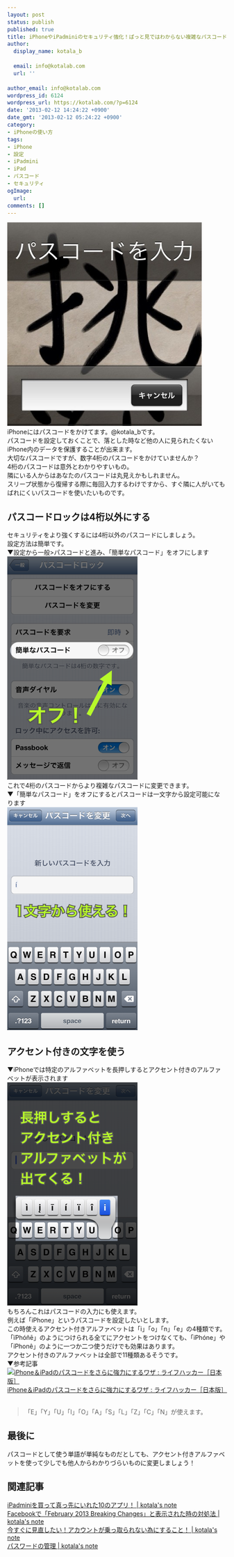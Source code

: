 ```yaml
---
layout: post
status: publish
published: true
title: iPhoneやiPadminiのセキュリティ強化！ぱっと見ではわからない複雑なパスコードを設定する方法
author:
  display_name: kotala_b

  email: info@kotalab.com
  url: ''

author_email: info@kotalab.com
wordpress_id: 6124
wordpress_url: https://kotalab.com/?p=6124
date: '2013-02-12 14:24:22 +0900'
date_gmt: '2013-02-12 05:24:22 +0900'
category:
- iPhoneの使い方
tags:
- iPhone
- 設定
- iPadmini
- iPad
- パスコード
- セキュリティ
ogImage:
  url:
comments: []
---
```

<p><img src="/wp-content/uploads/passcode_130212-448x468.jpg" alt="passcode_130212" width="448" height="468" class="alignnone size-large wp-image-6128" /><br />
iPhoneにはパスコードをかけてます。@kotala_bです。<br />
パスコードを設定しておくことで、落とした時など他の人に見られたくないiPhone内のデータを保護することが出来ます。<br />
大切なパスコードですが、数字4桁のパスコードをかけていませんか？<br />
4桁のパスコードは意外とわかりやすいもの。<br />
隣にいる人からはあなたのパスコードは丸見えかもしれません。<br />
スリープ状態から復帰する際に毎回入力するわけですから、すぐ隣に人がいてもばれにくいパスコードを使いたいものです。<br />
</p>
<!--more-->
<h2>パスコードロックは4桁以外にする</h2>
<p>セキュリティをより強くするには4桁以外のパスコードにしましょう。<br />
設定方法は簡単です。<br />
▼設定から一般>パスコードと進み、「簡単なパスコード」をオフにします<br />
<img src="/wp-content/uploads/passcode_130212_01-300x513.png" alt="passcode_130212_01" width="300" height="513" class="alignnone size-medium wp-image-6127" /><br />
これで4桁のパスコードからより複雑なパスコードに変更できます。<br />
▼「簡単なパスコード」をオフにするとパスコードは一文字から設定可能になります<br />
<img src="/wp-content/uploads/passcode_130212_02-300x513.png" alt="passcode_130212_02" width="300" height="513" class="alignnone size-medium wp-image-6126" /></p>
<h2>アクセント付きの文字を使う</h2>
<p>▼iPhoneでは特定のアルファベットを長押しするとアクセント付きのアルファベットが表示されます<br />
<img src="/wp-content/uploads/passcode_130212_03-300x513.png" alt="passcode_130212_03" width="300" height="513" class="alignnone size-medium wp-image-6125" /><br />
もちろんこれはパスコードの入力にも使えます。<br />
例えば「iPhone」というパスコードを設定したいとします。<br />
この時使えるアクセント付きアルファベットは「i」「o」「n」「e」の4種類です。<br />
「&iuml;Ph&oacute;&ntilde;ē」のようにつけられる全てにアクセントをつけなくても、「iPh&oacute;ne」や「&iacute;Phon&ecirc;」のように一つか二つ使うだけでも効果はあります。<br />
アクセント付きのアルファベットは全部で11種類あるそうです。<br />
▼参考記事<br />
<a href="https://www.lifehacker.jp/sp/2013/01/130126passcode_stronger.html?r=www.google.com" target="_blank"><img class="alignleft" src="https://capture.heartrails.com/150x130?https://www.lifehacker.jp/sp/2013/01/130126passcode_stronger.html?r=www.google.com" alt="iPhone＆iPadのパスコードをさらに強力にするワザ : ライフハッカー［日本版］" width="150" height="130" /></a><a href="https://www.lifehacker.jp/sp/2013/01/130126passcode_stronger.html?r=www.google.com" target="_blank">iPhone＆iPadのパスコードをさらに強力にするワザ : ライフハッカー［日本版］</a><span class="removed_link" title="b.hatena.ne.jp/entry/https://www.lifehacker.jp/sp/2013/01/130126passcode_stronger.html?r=www.google.com"><img border="0" src="https://b.hatena.ne.jp/entry/image/https://www.lifehacker.jp/sp/2013/01/130126passcode_stronger.html?r=www.google.com" alt="" /></span><br style="clear:both;" /></p>
<blockquote><p>「E」「Y」「U」「I」「O」「A」「S」「L」「Z」「C」「N」が使えます。
</p></blockquote>
<h2>最後に</h2>
<p>パスコードとして使う単語が単純なものだとしても、アクセント付きアルファベットを使って少しでも他人からわかりづらいものに変更しましょう！</p>
<h2 class="rele">関連記事</h2>
<p><a href="/ipadmini-first10app" target="_blank">iPadminiを買って真っ先にいれた10のアプリ！ | kotala's note</a><br />
<a href="/facebook-error-feb" target="_blank">Facebookで「February 2013 Breaking Changes」と表示された時の対処法 | kotala's note</a><br />
<a href="/pass-secu" target="_blank">今すぐに見直したい！アカウントが乗っ取られない為にすること！ | kotala's note</a><br />
<a href="/pass-management" target="_blank">パスワードの管理 | kotala's note</a></p>
